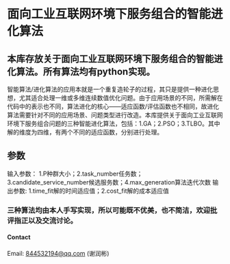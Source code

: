 # 面向工业互联网环境下服务组合的智能进化算法
##   本库存放关于面向工业互联网环境下服务组合的智能进化算法。所有算法均有python实现。
智能算法/进化算法的应用本就是一个重复造轮子的过程，其只是提供一种进化思想，尤其适合处理一维或多维连续数值优化问题。由于应用场景的不同，所需解在代码中的表示也不同，算法进化的核心——适应函数/评估函数也不相同，故进化算法需要针对不同的应用场景、问题类型进行改造。本库提供关于面向工业互联网环境下服务组合问题的三种智能进化算法，包括：1.GA；2.PSO；3.TLBO。其中解的维度为四维，有两个不同的适应函数，分别进行处理。
## 参数
输入参数：
1.P种群大小；2.task_number任务数；3.candidate_service_number候选服务数；4.max_generation算法迭代次数
输出参数:
1.time_fit解的时间适应值；2.cost_fit解的成本适应值
###   三种算法均由本人手写实现，所以可能既不优美，也不简洁，欢迎批评指正以及交流讨论。


#### Contact
Email: 844532194@qq.com (谢润彬)
